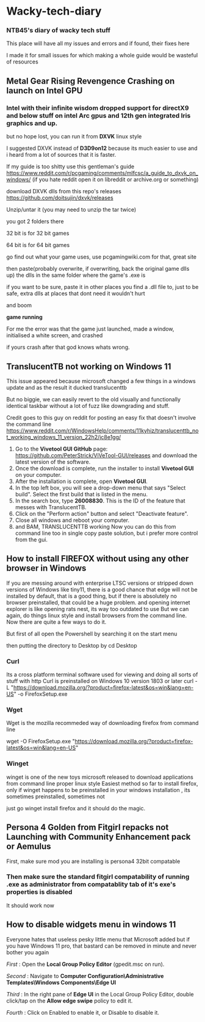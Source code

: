 # Wacky-tech-diary
### NTB45's diary of wacky tech stuff
This place will have all my issues and errors and if found, their fixes here

I made it for small issues for which making a whole guide would be wasteful of resources


## Metal Gear Rising Revengence Crashing on launch on Intel GPU

### Intel with their infinite wisdom dropped support for directX9 and below stuff on intel Arc gpus and 12th gen integrated Iris graphics and up.

but no hope lost, you can run it from **DXVK** linux style

I suggested DXVK instead of **D3D9on12** because its much easier to use and i heard from a lot of sources that it is faster.

If my guide is too shitty use this gentleman's guide https://www.reddit.com/r/pcgaming/comments/mlfcsc/a_guide_to_dxvk_on_windows/  (if you hate reddit open it on libreddit or archive.org or something)



download DXVK dlls from this repo's releases https://github.com/doitsujin/dxvk/releases

Unzip/untar it (you may need to unzip the tar twice)

you got 2 folders there

32 bit is for 32 bit games

64 bit is for 64 bit games

go find out what your game uses, use pcgamingwiki.com for that, great site

then paste(probably overwrite, if overwriting, back the original game dlls up) the dlls in the same folder where the game's .exe is

if you want to be sure, paste it in other places you find a .dll file to, just to be safe, extra dlls at places that dont need it wouldn't hurt

and boom

**game running**

For me the error was that the game just launched, made a window, initialised a white screen, and crashed

if yours crash after that god knows whats wrong.

## TranslucentTB not working on Windows 11
This issue appeared because microsoft changed a few things in a windows update and as the result it ducked translucenttb

But no biggie, we can easily revert to the old visually and functionally identical taskbar without a lot of fuzz like downgrading and stuff.

Credit goes to this guy on reddit for posting an easy fix that doesn't involve the command line 
https://www.reddit.com/r/WindowsHelp/comments/11kyhiz/translucenttb_not_working_windows_11_version_22h2/jc8e1gg/

1.  Go to the **Vivetool GUI GitHub** page: https://github.com/PeterStrick/ViVeTool-GUI/releases and download the latest version of the software.
2.  Once the download is complete, run the installer to install **Vivetool GUI** on your computer.
3.  After the installation is complete, open **Vivetool GUI**.
4.  In the top left box, you will see a drop-down menu that says "Select build". Select the first build that is listed in the menu.
5.  In the search box, type **26008830**. This is the ID of the feature that messes with TranslucentTB.
6.  Click on the "Perform action" button and select "Deactivate feature".
7.  Close all windows and reboot your computer.
8. and BAM, TRANSLUCENTTB working
Now you can do this from command line too in single copy paste solution, but i prefer more control from the gui.

## How to install FIREFOX without using any other browser in Windows

If you are messing around with enterprise LTSC versions or stripped down versions of Windows like tiny11, there is a good chance that edge will not be installed by default, that is a good thing, but if there is absolutely no browser preinstalled, that could be a huge problem.
and opening internet explorer is like opening rats nest, its way too outdated to use
But we can again, do things linux style and install browsers from the command line.
Now there are quite a few ways to do it.

But first of all open the Powershell by searching it on the start menu

then putting the directory to Desktop by
	cd Desktop
### Curl
Its a cross platform terminal software used for viewing and doing all sorts of stuff with http
Curl is preinstalled on Windows 10 version 1803 or later
curl -L "https://download.mozilla.org/?product=firefox-latest&os=win&lang=en-US" -o FirefoxSetup.exe

### Wget
Wget is the mozilla recommeded way of downloading firefox from command line

wget -O FirefoxSetup.exe "https://download.mozilla.org/?product=firefox-latest&os=win&lang=en-US"

### Winget
winget is one of the new toys microsoft released to download applications from command line proper linux style
Easiest method so far to install firefox, only if winget happens to be preinstalled in your windows installation , its sometimes preinstalled, sometimes not

just go
	winget install firefox
and it should do the magic.



## Persona 4 Golden from Fitgirl repacks not Launching with Community Enhancement pack or Aemulus

First, make sure mod you are installing is persona4 32bit compatable 

### Then make sure the standard fitgirl compatability of running .exe as administrator from compatablity tab of it's exe's properties is disabled

It should work now


## How to disable widgets menu in windows 11

Everyone hates that useless pesky little menu that Microsoft added
but if you have Windows 11 pro, that bastard can be removed in minute and never bother you again

*First* : Open the **Local Group Policy Editor** (gpedit.msc on run).

*Second* : Navigate to **Computer Configuration\Administrative Templates\Windows Components\Edge UI**​

*Third* : In the right pane of **Edge UI** in the Local Group Policy Editor, double click/tap on the **Allow edge swipe** policy to edit it.

*Fourth* : Click on Enabled to enable it, or Disable to disable it.

